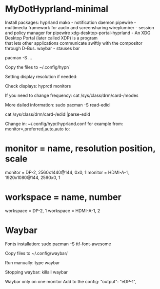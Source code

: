 # MyDotHyprland-minimal

Install packages:
hyprland
mako - notification daemon
pipewire - multimedia framework for audio and screensharing
wireplumber - session and policy manager for pipewire
xdg-desktop-portal-hyprland - An XDG Desktop Portal (later called XDP) is a program  
that lets other applications communicate swiftly with the compositor through D-Bus.
waybar - stauses bar

pacman -S ...

Copy the files to ~/.config/hypr/

Setting display resolution if needed:

Check displays:
hyprctl monitors

If you need to change frequency:
cat /sys/class/drm/card<NUMBER>-<interface>/modes

More dailed information:
sudo pacman -S read-edid

cat /sys/class/drm/card<NUMBER>-<interface>/edid |parse-edid 

Change in: ~/.config/hypr/hyprland.conf 
for example from:
monitor=,preferred,auto,auto
to:
# monitor = name, resolution position, scale
monitor = DP-2,     2560x1440@144, 0x0,    1
monitor = HDMI-A-1, 1920x1080@144, 2560x0, 1
# workspace = name, number
workspace = DP-2,     1
workspace = HDMI-A-1, 2

# Waybar

Fonts installation:
sudo pacman -S ttf-font-awesome

Copy files to ~/.config/waybar/

Run manually:
type waybar

Stopping waybar:
killall waybar

Waybar only on one monitor
Add to the config:
"output": "eDP-1",
